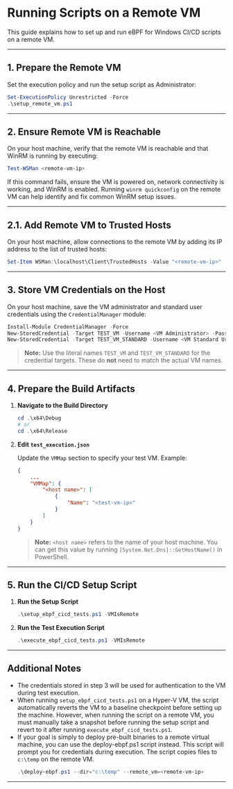# Running Scripts on a Remote VM

This guide explains how to set up and run eBPF for Windows CI/CD scripts on a remote VM.

---

## 1. Prepare the Remote VM

Set the execution policy and run the setup script as Administrator:

```powershell
Set-ExecutionPolicy Unrestricted -Force
.\setup_remote_vm.ps1
```

---

## 2. Ensure Remote VM is Reachable

On your host machine, verify that the remote VM is reachable and that WinRM is running by executing:

```powershell
Test-WSMan <remote-vm-ip>
```

If this command fails, ensure the VM is powered on, network connectivity is working, and WinRM is enabled. Running `winrm quickconfig` on the remote VM can help identify and fix common WinRM setup issues.

---

## 2.1. Add Remote VM to Trusted Hosts

On your host machine, allow connections to the remote VM by adding its IP address to the list of trusted hosts:

```powershell
Set-Item WSMan:\localhost\Client\TrustedHosts -Value "<remote-vm-ip>"
```
---

## 3. Store VM Credentials on the Host

On your host machine, save the VM administrator and standard user credentials using the `CredentialManager` module:

```powershell
Install-Module CredentialManager -Force
New-StoredCredential -Target TEST_VM -Username <VM Administrator> -Password <VM Administrator account password> -Persist LocalMachine
New-StoredCredential -Target TEST_VM_STANDARD -Username <VM Standard User Name> -Password <VM Standard User account password> -Persist LocalMachine
```

> **Note:**
> Use the literal names `TEST_VM` and `TEST_VM_STANDARD` for the credential targets.
> These do **not** need to match the actual VM names.

---

## 4. Prepare the Build Artifacts

1. **Navigate to the Build Directory**

   ```powershell
   cd .\x64\Debug
   # or
   cd .\x64\Release
   ```

2. **Edit `test_execution.json`**

   Update the `VMMap` section to specify your test VM.
   Example:

   ```json
   {
       ...
       "VMMap": {
           "<host name>": [
               {
                   "Name": "<test-vm-ip>"
               }
           ]
       }
   }
   ```

   > **Note:**
   > `<host name>` refers to the name of your host machine.
   > You can get this value by running `[System.Net.Dns]::GetHostName()` in PowerShell.

---

## 5. Run the CI/CD Setup Script

1. **Run the Setup Script**

   ```powershell
   .\setup_ebpf_cicd_tests.ps1 -VMIsRemote
   ```

3. **Run the Test Execution Script**

   ```powershell
   .\execute_ebpf_cicd_tests.ps1 -VMIsRemote
   ```

---
## Additional Notes

- The credentials stored in step 3 will be used for authentication to the VM during test execution.
- When running `setup_ebpf_cicd_tests.ps1` on a Hyper-V VM, the script automatically reverts the VM to a baseline checkpoint before setting up the machine. However, when running the script on a remote VM, you must manually take a snapshot before running the setup script and revert to it after running `execute_ebpf_cicd_tests.ps1`.
- If your goal is simply to deploy pre-built binaries to a remote virtual machine, you can use the deploy-ebpf.ps1 script instead. This script will prompt you for credentials during execution.
  The script copies files to `c:\temp` on the remote VM.
  ```powershell
  .\deploy-ebpf.ps1 --dir="c:\temp" --remote_vm=<remote-vm-ip>
  ```
---